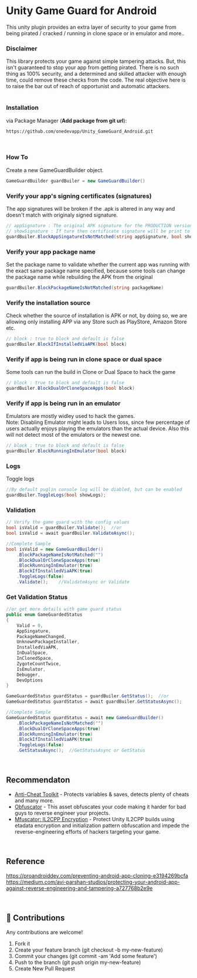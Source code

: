 # Unity Game Guard for Android
This unity plugin provides an extra layer of security to your game from being pirated / cracked / running in clone space or in emulator and more.. 


### Disclaimer
This library protects your game against simple tampering attacks. But, this isn't guaranteed to stop your app from getting pirated. There is no such thing as 100% security, and a determined and skilled attacker with enough time, could remove these checks from the code. The real objective here is to raise the bar out of reach of opportunist and automatic attackers.
<br><br>

### Installation
via Package Manager (**Add package from git url**):
```
https://github.com/onedevapp/Unity_GameGuard_Android.git
```
<br>

### How To

Create a new GameGuardBuilder object.

```C#
GameGuardBuilder guardBuiler = new GameGuardBuilder()
```

### Verify your app's signing certificates (signatures)
The app signatures will be broken if the .apk is altered in any way and doesn't match with originaly signed signature.
<br>
```C#
// appSignature : The original APK signature for the PRODUCTION version
// showSignature : If ture then certificate signature will be print to the logcat.
guardBuiler.BlockAppSingatureIsNotMatched(string appSignature, bool showSignature = false)
```

### Verify your app package name
Set the package name to validate whether the current app was running with the exact same package name specified, because some tools can change the package name while rebuilding the APK from the original
<br>

```C#
guardBuiler.BlockPackageNameIsNotMatched(string packageName)
```

### Verify the installation source
Check whether the source of installation is APK or not, by doing so, we are allowing only installing APP via any Store such as PlayStore, Amazon Store etc.
<br>

```C#
// block : true to block and default is false
guardBuiler.BlockIfInstalledViaAPK(bool block)
```

### Verify if app is being run in clone space or dual space
Some tools can run the build in Clone or Dual Space to hack the game 
<br>

```C#
// block : true to block and default is false
guardBuiler.BlockDualOrCloneSpaceApps(bool block)
```

### Verify if app is being run in an emulator
Emulators are mostly widley used to hack the games.
<br>
Note: Disabling Emulator might leads to Users loss, since few percentage of users actually enjoys playing the emulators than the actual device. Also this will not detect most of the emulators or the newest one.
<br>

```C#
// block : true to block and default is false
guardBuiler.BlockRunningInEmulator(bool block)
```

### Logs
Toggle logs

```C#
//By default puglin console log will be diabled, but can be enabled
guardBuiler.ToggleLogs(bool showLogs);
```

### Validation

```C#
// Verify the game guard with the config values
bool isValid = guardBuiler.Validate();  //or
bool isValid = await guardBuiler.ValidateAsync();

//Complete Sample
bool isValid = new GameGuardBuilder()
    .BlockPackageNameIsNotMatched("")
    .BlockDualOrCloneSpaceApps(true)
    .BlockRunningInEmulator(true)
    .BlockIfInstalledViaAPK(true)
    .ToggleLogs(false)
    .Validate();    //ValidateAsync or Validate
```

### Get Validation Status

```C#
//or get more details with game guard status
public enum GameGuardedStatus
{
    Valid = 0,
    AppSingature,
    PackageNameChanged,
    UnknownPackageInstaller,
    InstalledViaAPK,
    InDualSpace,
    InClonedSpace,
    ZygoteCountTwice,
    IsEmulator,
    Debugger,
    DevOptions
}

GameGuardedStatus guardStatus = guardBuiler.GetStatus();  //or
GameGuardedStatus guardStatus = await guardBuiler.GetStatusAsync();

//Complete Sample
GameGuardedStatus guardStatus = await new GameGuardBuilder()
    .BlockPackageNameIsNotMatched("")
    .BlockDualOrCloneSpaceApps(true)
    .BlockRunningInEmulator(true)
    .BlockIfInstalledViaAPK(true)
    .ToggleLogs(false)
    .GetStatusAsync();  //GetStatusAsync or GetStatus

```
<br>

## Recommendaton
* [Anti-Cheat Toolkit](https://assetstore.unity.com/packages/tools/utilities/anti-cheat-toolkit-2023-202695) - Protects variables & saves, detects plenty of cheats and many more.
* [Obfuscator](https://assetstore.unity.com/packages/tools/utilities/obfuscator-48919) - This asset obfuscates your code making it harder for bad guys to reverse engineer your projects.
* [Mfuscator: IL2CPP Encryption](https://assetstore.unity.com/packages/tools/utilities/mfuscator-il2cpp-encryption-256631) - Protect Unity IL2CPP builds using etadata encryption and initialization pattern obfuscation and impede the reverse-engineering efforts of hackers targeting your game.

<br>

## Reference
https://proandroiddev.com/preventing-android-app-cloning-e3194269bcfa
https://medium.com/avi-parshan-studios/protecting-your-android-app-against-reverse-engineering-and-tampering-a727768b2e9e

<br>

## :open_hands: Contributions
Any contributions are welcome!

1. Fork it
2. Create your feature branch (git checkout -b my-new-feature)
3. Commit your changes (git commit -am 'Add some feature')
4. Push to the branch (git push origin my-new-feature)
5. Create New Pull Request

<br><br>
